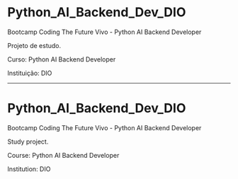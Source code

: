 # Python_AI_Backend_Dev_DIO
Bootcamp Coding The Future Vivo - Python AI Backend Developer

Projeto de estudo. 

Curso: Python AI Backend Developer

Instituição: DIO

_____________________________________________________________________________________________
# Python_AI_Backend_Dev_DIO
Bootcamp Coding The Future Vivo - Python AI Backend Developer

Study project.

Course: Python AI Backend Developer

Institution: DIO